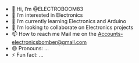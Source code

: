 - 👋 Hi, I’m @ELECTROBOOM83
- 👀 I’m interested in Electronics
- 🌱 I’m currently learning Electronics and Arduino
- 💞️ I’m looking to collaborate on Electronics projects 
- 📫 How to reach me Mail me on the Accounts-electronicsbomber@gmail.com
- 😄 Pronouns: ...
- ⚡ Fun fact: ...

<!---
ELECTROBOOM83/ELECTROBOOM83 is a ✨ special ✨ repository because its `README.md` (this file) appears on your GitHub profile.
You can click the Preview link to take a look at your changes.
--->

